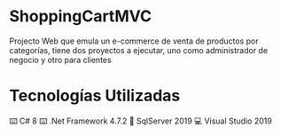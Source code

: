 # ShoppingCartMVC
Projecto Web que emula un e-commerce de venta de productos por categorías, tiene dos proyectos a ejecutar, uno como administrador de negocio y otro para clientes

# Tecnologías Utilizadas
:keyboard: C# 8
:keyboard: .Net Framework 4.7.2
:minidisc: SqlServer 2019
:computer: Visual Studio 2019
